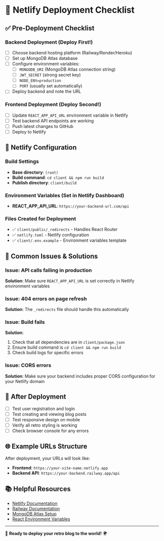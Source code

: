 # 🚀 Netlify Deployment Checklist

## ✅ Pre-Deployment Checklist

### Backend Deployment (Deploy First!)
- [ ] Choose backend hosting platform (Railway/Render/Heroku)
- [ ] Set up MongoDB Atlas database
- [ ] Configure environment variables:
  - [ ] `MONGODB_URI` (MongoDB Atlas connection string)
  - [ ] `JWT_SECRET` (strong secret key)
  - [ ] `NODE_ENV=production`
  - [ ] `PORT` (usually set automatically)
- [ ] Deploy backend and note the URL

### Frontend Deployment (Deploy Second!)
- [ ] Update `REACT_APP_API_URL` environment variable in Netlify
- [ ] Test backend API endpoints are working
- [ ] Push latest changes to GitHub
- [ ] Deploy to Netlify

## 🔧 Netlify Configuration

### Build Settings
- **Base directory**: `(root)`
- **Build command**: `cd client && npm run build`
- **Publish directory**: `client/build`

### Environment Variables (Set in Netlify Dashboard)
- **REACT_APP_API_URL**: `https://your-backend-url.com/api`

### Files Created for Deployment
- ✅ `client/public/_redirects` - Handles React Router
- ✅ `netlify.toml` - Netlify configuration
- ✅ `client/.env.example` - Environment variables template

## 🐛 Common Issues & Solutions

### Issue: API calls failing in production
**Solution**: Make sure `REACT_APP_API_URL` is set correctly in Netlify environment variables

### Issue: 404 errors on page refresh
**Solution**: The `_redirects` file should handle this automatically

### Issue: Build fails
**Solution**: 
1. Check that all dependencies are in `client/package.json`
2. Ensure build command is `cd client && npm run build`
3. Check build logs for specific errors

### Issue: CORS errors
**Solution**: Make sure your backend includes proper CORS configuration for your Netlify domain

## 📝 After Deployment

- [ ] Test user registration and login
- [ ] Test creating and viewing blog posts
- [ ] Test responsive design on mobile
- [ ] Verify all retro styling is working
- [ ] Check browser console for any errors

## 🌐 Example URLs Structure

After deployment, your URLs will look like:
- **Frontend**: `https://your-site-name.netlify.app`
- **Backend API**: `https://your-backend.railway.app/api`

## 📚 Helpful Resources

- [Netlify Documentation](https://docs.netlify.com/)
- [Railway Documentation](https://docs.railway.app/)
- [MongoDB Atlas Setup](https://docs.atlas.mongodb.com/)
- [React Environment Variables](https://create-react-app.dev/docs/adding-custom-environment-variables/)

---

🎉 **Ready to deploy your retro blog to the world!** 🌍

